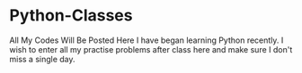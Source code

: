 # Python-Classes
All My Codes Will Be Posted Here
I have began learning Python recently.
I wish to enter all my practise problems after class here and make sure I don't miss a single day.
